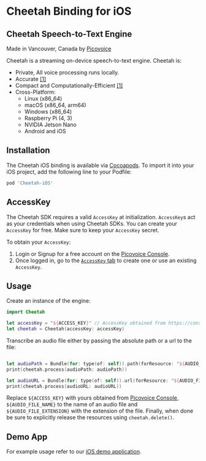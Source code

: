 # Cheetah Binding for iOS

## Cheetah Speech-to-Text Engine

Made in Vancouver, Canada by [Picovoice](https://picovoice.ai)

Cheetah is a streaming on-device speech-to-text engine. Cheetah is:

- Private, All voice processing runs locally.
- Accurate [[1]](https://github.com/Picovoice/speech-to-text-benchmark#results)
- Compact and Computationally-Efficient [[1]](https://github.com/Picovoice/speech-to-text-benchmark#results)
- Cross-Platform:
    - Linux (x86_64)
    - macOS (x86_64, arm64)
    - Windows (x86_64)
    - Raspberry Pi (4, 3)
    - NVIDIA Jetson Nano
    - Android and iOS

## Installation

The Cheetah iOS binding is available via [Cocoapods](https://cocoapods.org/pods/Cheetah-iOS). To import it into your iOS project, add the following line to your Podfile: 

```ruby
pod 'Cheetah-iOS'
```

## AccessKey

The Cheetah SDK requires a valid `AccessKey` at initialization. `AccessKey`s act as your credentials when using Cheetah SDKs.
You can create your `AccessKey` for free. Make sure to keep your `AccessKey` secret.

To obtain your `AccessKey`:
1. Login or Signup for a free account on the [Picovoice Console](https://picovoice.ai/console/).
2. Once logged in, go to the [`AccessKey` tab](https://console.picovoice.ai/access_key) to create one or use an existing `AccessKey`.

## Usage

Create an instance of the engine:

```swift
import Cheetah

let accessKey = "${ACCESS_KEY}" // AccessKey obtained from https://console.picovoice.ai/access_key
let cheetah = Cheetah(accessKey: accessKey)
```

Transcribe an audio file either by passing the absolute path or a url to the file:

```swift

let audioPath = Bundle(for: type(of: self)).path(forResource: "${AUDIO_FILE_NAME}", ofType: "${AUDIO_FILE_EXTENSION}")
print(cheetah.process(audioPath: audioPath))

let audioURL = Bundle(for: type(of: self)).url(forResource: "${AUDIO_FILE_NAME}", withExtension: "${AUDIO_FILE_EXTENSION}")
print(cheetah.process(audioURL: audioURL))

```


Replace `${ACCESS_KEY}` with yours obtained from [Picovoice Console]((https://console.picovoice.ai/)),
`${AUDIO_FILE_NAME}` to the name of an audio file and `${AUDIO_FILE_EXTENSION}` with the extension of 
the file. Finally, when done be sure to explicitly release the resources using `cheetah.delete()`.

## Demo App

For example usage refer to our [iOS demo application](/demo/ios).
